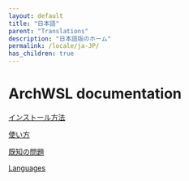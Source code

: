 ```yaml
---
layout: default
title: "日本語"
parent: "Translations"
description: "日本語版のホーム"
permalink: /locale/ja-JP/
has_children: true
---
```


# ArchWSL documentation
[インストール方法](How-to-Setup.md)

[使い方](How-to-Use.md)

[既知の問題](Known-issues.md)

[Languages](../Translations.md)
